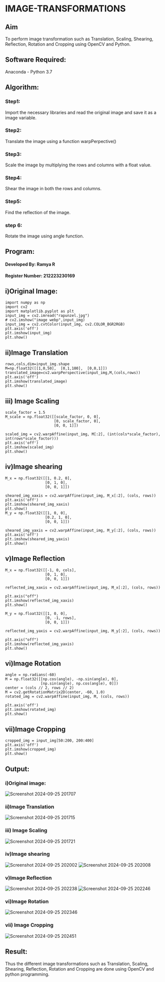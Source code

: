 # IMAGE-TRANSFORMATIONS


## Aim
To perform image transformation such as Translation, Scaling, Shearing, Reflection, Rotation and Cropping using OpenCV and Python.

## Software Required:
Anaconda - Python 3.7

## Algorithm:
### Step1:
Import the necessary libraries and read the original image and save it as a image variable.

### Step2:
Translate the image using a function warpPerpective()

### Step3:
Scale the image by multiplying the rows and columns with a float value.

### Step4:
Shear the image in both the rows and columns.

### Step5:
Find the reflection of the image.

### step 6:
Rotate the image using angle function.

## Program:
#### Developed By: Ramya R
#### Register Number: 212223230169

## i)Original Image:
```
import numpy as np
import cv2
import matplotlib.pyplot as plt
input_img = cv2.imread("rapunzel.jpg")
# cv2.imshow("image webp",input_img)
input_img = cv2.cvtColor(input_img, cv2.COLOR_BGR2RGB)
plt.axis('off')
plt.imshow(input_img)
plt.show()
```
## ii)Image Translation
```
rows,cols,dim=input_img.shape
M=np.float32([[1,0,50],  [0,1,100],  [0,0,1]])
translated_image=cv2.warpPerspective(input_img,M,(cols,rows))
plt.axis('off')
plt.imshow(translated_image)
plt.show()
```
## iii) Image Scaling
```
scale_factor = 1.5
M_scale = np.float32([[scale_factor, 0, 0],
                      [0, scale_factor, 0],
                      [0, 0, 1]])

scaled_img = cv2.warpAffine(input_img, M[:2], (int(cols*scale_factor), int(rows*scale_factor)))
plt.axis('off')
plt.imshow(scaled_img)
plt.show()
```
## iv)Image shearing
```
M_x = np.float32([[1, 0.2, 0],
                  [0, 1, 0],
                  [0, 0, 1]])

sheared_img_xaxis = cv2.warpAffine(input_img, M_x[:2], (cols, rows))
plt.axis('off')
plt.imshow(sheared_img_xaxis)
plt.show()
M_y = np.float32([[1, 0, 0],
                  [0.2, 1, 0],
                  [0, 0, 1]])

sheared_img_yaxis = cv2.warpAffine(input_img, M_y[:2], (cols, rows))
plt.axis('off')
plt.imshow(sheared_img_yaxis)
plt.show()
```
## v)Image Reflection
```
M_x = np.float32([[-1, 0, cols],
                  [0, 1, 0],
                  [0, 0, 1]])

reflected_img_xaxis = cv2.warpAffine(input_img, M_x[:2], (cols, rows))

plt.axis("off")
plt.imshow(reflected_img_xaxis)
plt.show()

M_y = np.float32([[1, 0, 0],
                  [0, -1, rows],
                  [0, 0, 1]])

reflected_img_yaxis = cv2.warpAffine(input_img, M_y[:2], (cols, rows))

plt.axis("off")
plt.imshow(reflected_img_yaxis)
plt.show()
```
## vi)Image Rotation
```
angle = np.radians(-60)
M = np.float32([[np.cos(angle), -np.sin(angle), 0],
                [np.sin(angle), np.cos(angle), 0]])
center = (cols // 2, rows // 2)
M = cv2.getRotationMatrix2D(center, -60, 1.0)
rotated_img = cv2.warpAffine(input_img, M, (cols, rows))

plt.axis('off')
plt.imshow(rotated_img)
plt.show()
```
## vii)Image Cropping
```
cropped_img = input_img[50:200, 200:400]
plt.axis('off')
plt.imshow(cropped_img)
plt.show()
```
## Output:
### i)Original image:
![Screenshot 2024-09-25 201707](https://github.com/user-attachments/assets/48508087-3404-4d81-828e-4a8c55deec48)

### ii)Image Translation
![Screenshot 2024-09-25 201715](https://github.com/user-attachments/assets/71ec157b-4db6-4d85-ae5c-63b61b0de081)

### iii) Image Scaling
![Screenshot 2024-09-25 201721](https://github.com/user-attachments/assets/389ecab1-5319-4a4f-8f9b-6fad60808ae0)

### iv)Image shearing
![Screenshot 2024-09-25 202002](https://github.com/user-attachments/assets/2530527e-9bdf-46f5-bbf9-9bca3159e8bd) ![Screenshot 2024-09-25 202008](https://github.com/user-attachments/assets/602de6b1-430b-4810-ba9d-f672f2bacf09)

### v)Image Reflection
![Screenshot 2024-09-25 202238](https://github.com/user-attachments/assets/68e82730-5d68-4537-bdf8-4822743ea425) ![Screenshot 2024-09-25 202246](https://github.com/user-attachments/assets/90fb4820-bdeb-4268-bad9-0ae876914bae)

### vi)Image Rotation
![Screenshot 2024-09-25 202346](https://github.com/user-attachments/assets/ccf6503b-fa5d-4292-9931-88908a48906c)

### vii) Image Cropping
![Screenshot 2024-09-25 202451](https://github.com/user-attachments/assets/0ec25497-b4a2-4bbc-bd61-93086bdc10b1)

## Result: 

Thus the different image transformations such as Translation, Scaling, Shearing, Reflection, Rotation and Cropping are done using OpenCV and python programming.
